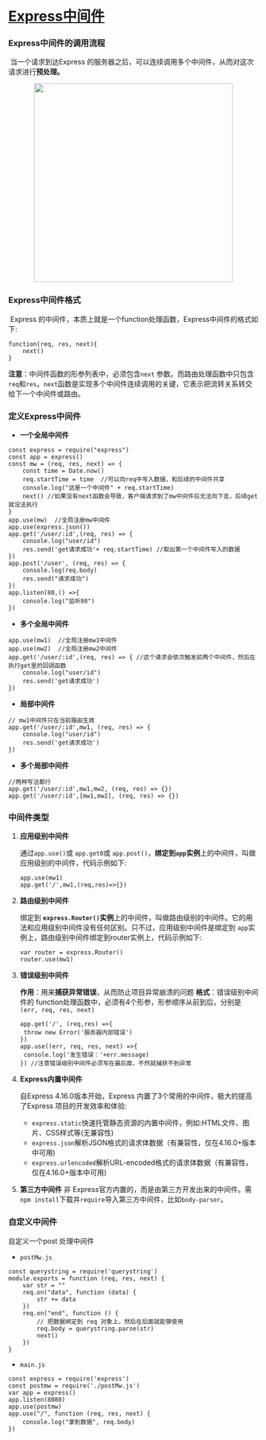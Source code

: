 # [Express中间件](https://github.com/Twlig/issuesBlog/issues/7)

### Express中间件的调用流程

​	当一个请求到达Express 的服务器之后，可以连续调用多个中间件，从而对这次请求进行**预处理。**

<div align = center><img src="https://user-images.githubusercontent.com/22440467/155481646-da751036-312d-48b9-a703-6182474c03e8.png" width=400></div>

### Express中间件格式

​	Express 的中间件，本质上就是一个function处理函数，Express中间件的格式如下:

```node
function(req, res, next){
	next()
}
```

**注意**：中间件函数的形参列表中，必须包含`next` 参数。而路由处理函数中只包含`req`和`res`。`next`函数是实现多个中间件连续调用的关键，它表示把流转关系转交给下一个中间件或路由。

### 定义Express中间件

- **一个全局中间件**

```node
const express = require("express")
const app = express()
const mw = (req, res, next) => {
    const time = Date.now()
    req.startTime = time  //可以向req中写入数据，和后续的中间件共享
    console.log("这是一个中间件" + req.startTime)
    next() //如果没有next函数会导致，客户端请求到了mw中间件后无法向下走，后续get就没法执行
}
app.use(mw)  //全局注册mw中间件
app.use(express.json())
app.get('/user/:id',(req, res) => {
    console.log("user/id")
    res.send('get请求成功'+ req.startTime) //取出第一个中间件写入的数据
})
app.post('/user', (req, res) => {
    console.log(req.body)
    res.send("请求成功")
})
app.listen(80,() =>{
    console.log("监听80")
}) 
```

- **多个全局中间件**

```node
app.use(mw1)  //全局注册mw1中间件
app.use(mw2)  //全局注册mw2中间件
app.get('/user/:id',(req, res) => { //这个请求会依次触发前两个中间件，然后在执行get里的回调函数
    console.log("user/id")
    res.send('get请求成功') 
})
```

- **局部中间件**

```node
// mw1中间件只在当前路由生效
app.get('/user/:id',mw1, (req, res) => { 
    console.log("user/id")
    res.send('get请求成功') 
})
```

- **多个局部中间件**

```node
//两种写法都行
app.get('/user/:id',mw1,mw2, (req, res) => {})
app.get('/user/:id',[mw1,mw2], (req, res) => {})
```

### 中间件类型

1. **应用级别中间件**

   通过`app.use()`或 `app.get0`或 `app.post()`，**绑定到`app`实例**上的中间件，叫做应用级别的中间件，代码示例如下:

   ```node
   app.use(mw1)
   app.get('/',mw1,(req,res)=>{})
   ```

2. **路由级别中间件**

   绑定到 **`express.Router()`实例**上的中间件，叫做路由级别的中间件。它的用法和应用级别中间件没有任何区别。只不过，应用级别中间件是绑定到 `app`实例上，路由级别中间件绑定到router实例上，代码示例如下:

   ```node
   var router = express.Router()
   router.use(mw1)
   ```

3. **错误级别中间件**

   **作用**：用来**捕获异常错误**，从而防止项目异常崩溃的问题
   **格式**：错误级别中间件的 function处理函数中，必须有4个形参，形参顺序从前到后，分别是`(err, req, res, next)`

   ```node
   app.get('/', (req,res) =>{
   	throw new Error('服务器内部错误')
   })
   app.use((err, req, res, next) =>{
   	console.log('发生错误：'+err.message)
   }) //注意错误级别中间件必须写在最后面，不然就捕获不到异常
   ```

4. **Express内置中间件**

   自Express 4.16.0版本开始，Express 内置了3个常用的中间件，极大的提高了Express 项目的开发效率和体验:

   - `express.static`快速托管静态资源的内置中间件，例如:HTML文件、图片、CSS样式等(无兼容性)
   - `express.json`解析JSON格式的请求体数据（有兼容性，仅在4.16.0+版本中可用)
   - `express.urlencoded`解析URL-encoded格式的请求体数据（有兼容性，仅在4.16.0+版本中可用)

5. **第三方中间件**
   非 Express官方内置的，而是由第三方开发出来的中间件。需`npm install`下载并`require`导入第三方中间件，比如`body-parser`。

### 自定义中间件

自定义一个post 处理中间件

- `postMw.js`

```node
const querystring = require('querystring')
module.exports = function (req, res, next) {
	var str = ""
	req.on("data", function (data) {
		str += data
	})
	req.on("end", function () {
		// 把数据绑定到 req 对象上，然后在后面就能够使用
		req.body = querystring.parse(str)
		next()
	})
}
```

- `main.js`

```node
const express = require('express')
const postmw = require('./postMw.js')
var app = express()
app.listen(8080)
app.use(postmw)
app.use("/", function (req, res, next) {
	console.log("拿到数据", req.body)
})
```

